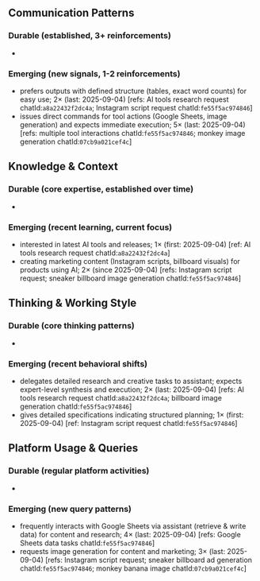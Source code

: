 ## Communication Patterns
### Durable (established, 3+ reinforcements)
-

### Emerging (new signals, 1-2 reinforcements)
- prefers outputs with defined structure (tables, exact word counts) for easy use; 2× (last: 2025-09-04) [refs: AI tools research request chatId:`a8a22432f2dc4a`; Instagram script request chatId:`fe55f5ac974846`]
- issues direct commands for tool actions (Google Sheets, image generation) and expects immediate execution; 5× (last: 2025-09-04) [refs: multiple tool interactions chatId:`fe55f5ac974846`; monkey image generation chatId:`07cb9a021cef4c`]

## Knowledge & Context
### Durable (core expertise, established over time)
-

### Emerging (recent learning, current focus)
- interested in latest AI tools and releases; 1× (first: 2025-09-04) [ref: AI tools research request chatId:`a8a22432f2dc4a`]
- creating marketing content (Instagram scripts, billboard visuals) for products using AI; 2× (since 2025-09-04) [refs: Instagram script request; sneaker billboard image generation chatId:`fe55f5ac974846`]

## Thinking & Working Style
### Durable (core thinking patterns)
-

### Emerging (recent behavioral shifts)
- delegates detailed research and creative tasks to assistant; expects expert-level synthesis and execution; 2× (last: 2025-09-04) [refs: AI tools research request chatId:`a8a22432f2dc4a`; billboard image generation chatId:`fe55f5ac974846`]
- gives detailed specifications indicating structured planning; 1× (first: 2025-09-04) [ref: Instagram script request chatId:`fe55f5ac974846`]

## Platform Usage & Queries
### Durable (regular platform activities)
-

### Emerging (new query patterns)
- frequently interacts with Google Sheets via assistant (retrieve & write data) for content and research; 4× (last: 2025-09-04) [refs: Google Sheets data tasks chatId:`fe55f5ac974846`]
- requests image generation for content and marketing; 3× (last: 2025-09-04) [refs: Instagram script request; sneaker billboard ad generation chatId:`fe55f5ac974846`; monkey banana image chatId:`07cb9a021cef4c`]